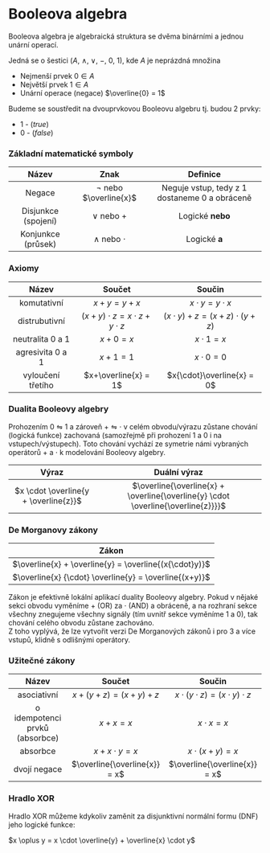 # Booleova algebra

Booleova algebra je algebraická struktura se dvěma binárními a jednou unární operací.

Jedná se o šestici ($A$, $\land$, $\lor$, $-$,  $0$, $1$), kde $A$ je neprázdná množina

- Nejmenší prvek $0 \in A$
- Největší prvek $1\in A$
- Unární operace (negace) $\overline{0} = 1$

Budeme se soustředit na dvouprvkovou Booleovu algebru tj. budou 2 prvky:

- $1$ - ($true$)
- $0$ - ($false$)

### Základní matematické symboly

| Název | Znak | Definice |
| :-:|:-:|:-:|
| Negace | $\neg$ nebo $\overline{x}$ | Neguje vstup, tedy z 1 dostaneme 0 a obráceně |
| Disjunkce (spojení) | $\lor$ nebo $+$  | Logické **nebo** |
| Konjunkce (průsek) | $\land$ nebo $\cdot$ | Logické **a** |


### Axiomy
| Název | Součet | Součin |
|:-----:|:-------:|:-:|
| komutativní | $x+y=y+x$ | $x{\cdot}y=y{\cdot}x$ |
| distrubutivní | $(x+y){\cdot}z=x{\cdot}z+y{\cdot}z$ | $(x \cdot y)+z=(x+z){\cdot}(y+z)$ |
| neutralita 0 a 1 | $x+0=x$ | $x{\cdot}1=x$ |
| agresivita 0 a 1 | $x+1=1$ | $x{\cdot}0=0$ |
| vyloučení třetího | $x+\overline{x} = 1$ | $x{\cdot}\overline{x} = 0$ |

### Dualita Booleovy algebry
Prohozením $0 \leftrightharpoons 1$ a zároveň $+ \leftrightharpoons \cdot$ v celém obvodu/výrazu zůstane chování (logická funkce) zachovaná (samozřejmě při prohození 1 a 0 i na vstupech/výstupech).
Toto chování vychází ze symetrie námi vybraných operátorů $+$ a $\cdot$ k modelování Booleovy algebry.

| Výraz | Duální výraz |
|:-----:|:------------:|
| $x \cdot \overline{y + \overline{z}}$ | $\overline{\overline{x} + \overline{\overline{y} \cdot \overline{\overline{z}}}}$ |

### De Morganovy zákony
| Zákon |
|:-----:|
|$\overline{x} + \overline{y} = \overline{(x{\cdot}y)}$|
|$\overline{x} {\cdot} \overline{y} = \overline{(x+y)}$|

Zákon je efektivně lokální aplikací duality Booleovy algebry.
Pokud v nějaké sekci obvodu vyměníme $+$ (OR) za $\cdot$ (AND) a obráceně, a na rozhraní sekce všechny znegujeme všechny signály (tím uvnitř sekce vyměníme 1 a 0), tak chování celého obvodu zůstane zachováno.  
Z toho vyplývá, že lze vytvořit verzi De Morganových zákonů i pro 3 a více vstupů, klidně s odlišnými operátory.

### Užitečné zákony
|Název| Součet | Součin |
|:-----:|:-------:|:-:|
| asociativní | $x+(y+z)=(x+y)+z$ | $x{\cdot}(y{\cdot}z)=(x{\cdot}y){\cdot}z$ |
| o idempotenci prvků (absorbce) |$x+x=x$|$x{\cdot}x=x$|
| absorbce | $x+x{\cdot}y=x$ | $x{\cdot}(x+y)=x$ |
| dvojí negace | $\overline{\overline{x}} = x$ | $\overline{\overline{x}} = x$ |

### Hradlo XOR

Hradlo XOR můžeme kdykoliv zaměnit za disjunktivní normální formu (DNF) jeho logické funkce:

$x \oplus y = x \cdot \overline{y} + \overline{x} \cdot y$
